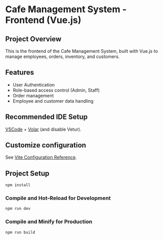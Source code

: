 # Cafe Management System - Frontend (Vue.js)

## Project Overview
This is the frontend of the Cafe Management System, built with Vue.js to manage employees, orders, inventory, and customers.

## Features
- User Authentication
- Role-based access control (Admin, Staff)
- Order management
- Employee and customer data handling

## Recommended IDE Setup

[VSCode](https://code.visualstudio.com/) + [Volar](https://marketplace.visualstudio.com/items?itemName=Vue.volar) (and disable Vetur).

## Customize configuration

See [Vite Configuration Reference](https://vitejs.dev/config/).

## Project Setup

```sh
npm install
``` 

### Compile and Hot-Reload for Development

```sh
npm run dev
```

### Compile and Minify for Production

```sh
npm run build
```
